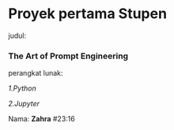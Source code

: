 # Proyek pertama Stupen

judul:
### The Art of Prompt Engineering

perangkat lunak:

*1.Python*

*2.Jupyter*

Nama: **Zahra**
#23:16


